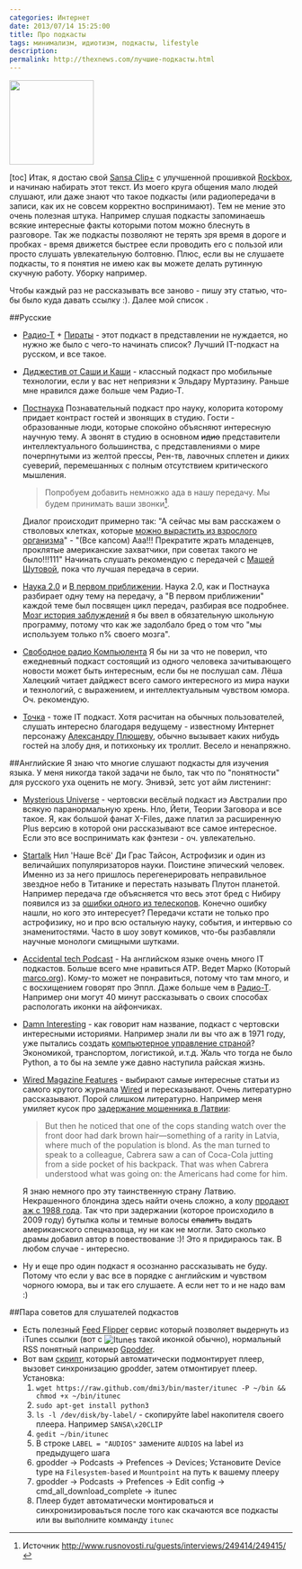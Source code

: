 ```yaml
---
categories: Интернет
date: 2013/07/14 15:25:00
title: Про подкасты
tags: минимализм, идиотизм, подкасты, lifestyle
description: 
permalink: http://thexnews.com/лучшие-подкасты.html
---
```

<img class="alignleft size-thumbnail" width="150" height="150" alt="" src="/uploads/sansa-podcasts-150x150.jpg" title="Лучшие подкасты">

[toc] Итак, я достаю свой [Sansa Clip+] с улучшенной прошивкой [Rockbox], и начинаю набирать этот текст. Из моего круга общения мало людей слушают, или даже знают что такое подкасты (или радиопередачи в записи, как их не совсем корректно воспринимают). Тем не мение это очень полезная штука. Например слушая подкасты запоминаешь всякие интересные факты которыми потом можно блеснуть в разговоре. Так же подкасты позволяют не терять зря время в дороге и пробках - время движется быстрее если проводить его с пользой или просто слушать увлекательную болтовню. Плюс, если вы не слушаете подкасты, то я понятия не имею как вы можете делать рутинную скучную работу. Уборку например. 

Чтобы каждый раз не рассказывать все заново - пишу эту статью, что-бы было куда давать ссылку :). Далее мой список <!--more покастов на русском и английском языке-->.

##Русские

* [Радио-Т] + [Пираты]  - этот подкаст в представлении не нуждается, но нужно же было с чего-то начинать список? Лучший IT-подкаcт на русском, и все такое.
* [Диджестив от Саши и Каши] - классный подкаст про мобильные технологии, если у вас нет неприязни к Эльдару Муртазину. Раньше мне нравился даже больше чем Радио-Т.
* [Постнаука] Познавательный подкаст про науку, колорита которому придает контраст гостей и звонящих в студию. Гости - образованные люди, которые спокойно объясняют интересную научную тему. А звонят в студию в основном ~~идио~~ представители интеллектуального большинства, с представлениями о мире почерпнутыми из желтой прессы, Рен-тв, лавочных сплетен и диких суеверий, перемешанных с полным отсутствием критического мышления.

	> Попробуем добавить немножко ада в нашу передачу. Мы будем принимать ваши звонки[^he].
    
	Диалог происходит примерно так: "А сейчас мы вам расскажем о стволовых клетках, которые [можно вырастить из взрослого организма][cell]" - "(Все капсом) Ааа!!! Прекратите жрать младенцев, проклятые американские захватчики, при советах такого не было!!!111"  Начинать слушать рекомендую с передачей с [Машей Шутовой][ma], пока что лучшая передача в серии. 

* [Наука 2.0] и [В первом приближении](Архив). Наука 2.0, как и Постнаука разбирает одну тему на передачу, а "В первом приближении" каждой теме был посвящен цикл передач, разбирая все подробнее. [Мозг история заблуждений] я бы ввел в обязательную школьную программу, потому что как же задолбало бред о том что "мы используем только n% своего мозга".
* [Свободное радио Компьюлента] Я бы ни за что не поверил, что ежедневный подкаст состоящий из одного человека зачитывающего новости может быть интересным, если бы не послушал сам. Лёша Халецкий читает дайджест всего самого интересного из мира науки и технологий, с выражением, и интеллектуальным чувством юмора. Оч. рекомендую.
* [Точка] - тоже IT подкаст. Хотя расчитан на обычных пользователей, слушать интересно благодаря ведущему - известному Интернет персонажу [Александру Плющеву], обычно вызывает каких нибудь гостей на злобу дня, и потихоньку их троллит. Весело и ненапряжно.
  

##Английские
Я знаю что многие слушают подкасты для изучения языка. У меня никогда такой задачи не было, так что по "понятности" для русского уха оценить не могу. Энивэй, зетс уот айм листенинг:

* [Mysterious Universe] - чертовски весёлый подкаст иэ Австралии про всякую паранормальную хрень. Нло, Йети, Теории Заговора и все такое. Я, как большой фанат X-Files, даже платил за расширенную Plus версию в которой они рассказывают все самое интересное. Если это все воспринимать как фэнтези - оч. увлекательно.
* [Startalk] Нил 'Наше Всё' Ди Грас Тайсон, Астрофизик и один из величайших популяризаторов науки. Поистине эпический человек. Именно из за него пришлось перегенерировать неправильное звездное небо в Титанике и перестать называть Плутон планетой. Например передача где объясняется что весь этот бред с Нибиру появился из за [ошибки одного из телескопов]. Конечно ошибку нашли, но кого это интересует? Передачи кстати не только про астрофизику, но и про всю остальную науку, события, и интервью со знаменитостями. Часто в шоу зовут комиков, что-бы разбавляли научные монологи смищными шутками.
* [Accidental tech Podcast] - На английском языке очень много IT подкастов. Больше всего мне нравиться ATP. Ведет Марко (Который [marco.org]). Кому-то может не понравиться, потому что там много, и с восхищением говорят про Эппл. Даже больше чем в [Радио-Т]. Например они могут 40 минут рассказывать о своих способах распологать иконки на айфончиках.
* [Damn Interesting] - как говорит нам название, подкаст с чертовски интересными историями. Например знали ли вы что аж в 1971 году, уже пытались создать [компьютерное управление страной][1973]? Экономикой, транспортом, логистикой, и.т.д. Жаль что тогда не было Python, а то бы на земле уже давно наступила райская жизнь.
* [Wired Magazine Features] - выбирают самые интересные статьи из самого крутого журнала [Wired] и пересказывают. Очень литературно рассказывают. Порой слишком литературно. Например меня умиляет кусок про [задержание мошенника в Латвии][lv]:
  > But then he noticed that one of the cops standing watch over the front door had dark brown hair—something of a rarity in Latvia, where much of the population is blond. As the man turned to speak to a colleague, Cabrera saw a can of Coca-Cola jutting from a side pocket of his backpack. That was when Cabrera understood what was going on: the Americans had come for him.
	
    Я знаю немного про эту таинственную страну Латвию. Некрашенного блондина здесь найти очень сложно, а колу [продают аж с 1988 года][coke]. Так что при задержании (которое происходило в 2009 году) бутылка колы и темные волосы ~~спалить~~ выдать американского спецназовца, ну ни как не могли. Зато сколько драмы добавил автор в повествование :)! Это я придираюсь так. В любом случае - интересно.

* <gray>Ну и еще про один подкаст я осознанно рассказывать не буду. Потому что если у вас все в порядке с английским и чувством ч*о*рного юмора, вы и так его слушаете. А если нет то и не надо вам :)</gray>

##Пара советов для слушателей подкастов
* Есть полезный [Feed Flipper] сервис который позволяет выдернуть из iTunes ссылки (вот с <img style="vertical-align: middle;" src="/uploads/itunec.png" alt="Itunes"> такой иконкой  обычно), нормальный RSS понятный например [Gpodder].
* Вот вам [скрипт], который автоматически подмонтирует плеер, вызовет синхронизацию gpodder, затем отмонтирует плеер. Установка:
    1. `wget https://raw.github.com/dmi3/bin/master/itunec -P ~/bin && chmod +x ~/bin/itunec`
    1. `sudo apt-get install python3`
    1. `ls -l /dev/disk/by-label/` - скопируйте label накопителя своего плеера. Например `SANSA\x20CLIP`
    1. `gedit ~/bin/itunec` 
    1. В строке `LABEL = "AUDIOS"` замените `AUDIOS` на label из предыдущего шага
    1. gpodder -> Podcasts -> Prefences -> Devices; Установите Device type на `Filesystem-based` и `Mountpoint` на путь к вашему плееру
    1. gpodder -> Podcasts -> Prefences -> Edit config -> cmd_all_download_complete -> itunec
    1. Плеер будет автоматически монтироваться и синхронизироваьться после того как скачаются все подкасты или вы выполните комманду `itunec`

[Радио-Т]: http://www.radio-t.com/ "IT подкаст"
[Пираты]: http://pirates.radio-t.com/ "подкаст IT"
[Диджестив от Саши и Каши]: http://digestive.libsyn.com/ "подкаст мобильные технологии"
[Постнаука]: http://www.rusnovosti.ru/programms/prog/241211/ "подкаст наука"
[Наука 2.0]: http://radiovesti.ru/brand/show/brand_id/45 "познавательный подкаст"
[Точка]: http://www.echo.msk.ru/programs/tochka/ "IT подкаст"
[Mysterious Universe]: http://mysteriousuniverse.org/ "подкаст про паранормальное"
[Startalk]: http://www.startalkradio.net/ "подкаст на английском астрофизика"
[Accidental tech Podcast]: http://atp.fm/ "подкаст на английском  Apple"
[Damn Interesting]: http://www.damninteresting.com/damn-audio/ "подкаст интересные истории"
[Wired Magazine Features]: https://itunes.apple.com/us/podcast/wired-features/id447710430 "подкаст истории"
[Свободное радио Компьюлента]: http://compulenta.computerra.ru/podcast/ "подкаст дайджест новостей"
[1973]: http://soundcloud.com/damn-interesting/nineteen-seventy-three?utm_source=feedburner&utm_medium=feed&utm_campaign=Feed%3A+damn-interesting-podcast+%28Damn+Interesting%29&utm_content=FeedBurner "подкаст"
[ma]: http://www.rusnovosti.ru/popupplayer?type=release&id=244524&param1=241211 "подкаст своловые клетки"
[cell]: http://postnauka.ru/video/5915
[Feed Flipper]: http://picklemonkey.net/feedflipper-home/ "подкаст itunes rss"
[Gpodder]: http://thexnews.com/софт-для-ubuntu-версия-2.html#менеджер-покастов "программа для прослушивания подкастов"
[скрипт]: https://github.com/dmi3/bin/blob/master/itunec "подкаст"
[Sansa Clip+]: http://thexnews.com/отличный-плеер-для-аудиокниг-подкаст.html "плеер для подкастов"
[Rockbox]: http://thexnews.com/sansa-clip-rockbox.html "лучший плеер для прослушивания подкастов"
[Мозг история заблуждений]: http://finam.fm/archive-view/5803/ "подкаст Мозг"
[В первом приближении]: http://finam.fm/broadcast/40/ "подкаст наука"
[lv]: http://downloads.wired.com/podcasts/assets/wiredfeatures/features007.mp3 "подкаст"
[ошибки одного из телескопов]: http://www.startalkradio.net/show/cosmic-queries-mayan-apocalypse-and-other-disasters/ "подкаст нибиру"
[coke]: http://lv.wikipedia.org/wiki/Coca_Cola "Кока кола"
[marco.org]: http://marco.org "подкаст"
[Александру Плющеву]: http://plushev.com/ 
[Wired]: http://wired.com 
[^he]: Источник <http://www.rusnovosti.ru/guests/interviews/249414/249415/>